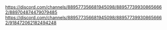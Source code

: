 https://discord.com/channels/889577356681945098/889577399308656662/889704874479079485
https://discord.com/channels/889577356681945098/889577399308656662/918472062182494248
